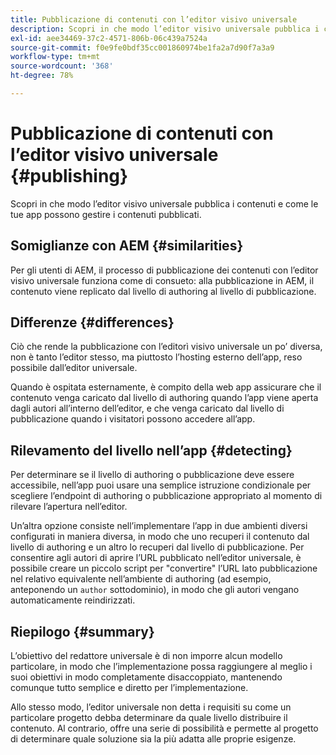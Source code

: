 ```yaml
---
title: Pubblicazione di contenuti con l’editor visivo universale
description: Scopri in che modo l’editor visivo universale pubblica i contenuti e come le tue app possono gestire i contenuti pubblicati.
exl-id: aee34469-37c2-4571-806b-06c439a7524a
source-git-commit: f0e9fe0bdf35cc001860974be1fa2a7d90f7a3a9
workflow-type: tm+mt
source-wordcount: '368'
ht-degree: 78%

---
```


# Pubblicazione di contenuti con l’editor visivo universale {#publishing}

Scopri in che modo l’editor visivo universale pubblica i contenuti e come le tue app possono gestire i contenuti pubblicati.

## Somiglianze con AEM {#similarities}

Per gli utenti di AEM, il processo di pubblicazione dei contenuti con l’editor visivo universale funziona come di consueto: alla pubblicazione in AEM, il contenuto viene replicato dal livello di authoring al livello di pubblicazione.

## Differenze {#differences}

Ciò che rende la pubblicazione con l’editorì visivo universale un po’ diversa, non è tanto l’editor stesso, ma piuttosto l’hosting esterno dell’app, reso possibile dall’editor universale.

Quando è ospitata esternamente, è compito della web app assicurare che il contenuto venga caricato dal livello di authoring quando l’app viene aperta dagli autori all’interno dell’editor, e che venga caricato dal livello di pubblicazione quando i visitatori possono accedere all’app.

## Rilevamento del livello nell’app {#detecting}

Per determinare se il livello di authoring o pubblicazione deve essere accessibile, nell’app puoi usare una semplice istruzione condizionale per scegliere l’endpoint di authoring o pubblicazione appropriato al momento di rilevare l’apertura nell’editor.

Un’altra opzione consiste nell’implementare l’app in due ambienti diversi configurati in maniera diversa, in modo che uno recuperi il contenuto dal livello di authoring e un altro lo recuperi dal livello di pubblicazione. Per consentire agli autori di aprire l’URL pubblicato nell’editor universale, è possibile creare un piccolo script per &quot;convertire&quot; l’URL lato pubblicazione nel relativo equivalente nell’ambiente di authoring (ad esempio, anteponendo un `author` sottodominio), in modo che gli autori vengano automaticamente reindirizzati.

## Riepilogo {#summary}

L’obiettivo del redattore universale è di non imporre alcun modello particolare, in modo che l’implementazione possa raggiungere al meglio i suoi obiettivi in modo completamente disaccoppiato, mantenendo comunque tutto semplice e diretto per l’implementazione.

Allo stesso modo, l’editor universale non detta i requisiti su come un particolare progetto debba determinare da quale livello distribuire il contenuto. Al contrario, offre una serie di possibilità e permette al progetto di determinare quale soluzione sia la più adatta alle proprie esigenze.
